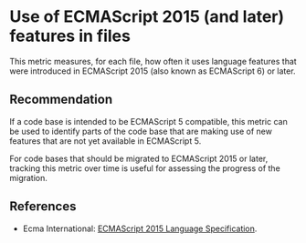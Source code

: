 # Use of ECMAScript 2015 (and later) features in files
This metric measures, for each file, how often it uses language features that were introduced in ECMAScript 2015 (also known as ECMAScript 6) or later.


## Recommendation
If a code base is intended to be ECMAScript 5 compatible, this metric can be used to identify parts of the code base that are making use of new features that are not yet available in ECMAScript 5.

For code bases that should be migrated to ECMAScript 2015 or later, tracking this metric over time is useful for assessing the progress of the migration.


## References
* Ecma International: [ECMAScript 2015 Language Specification](https://262.ecma-international.org/6.0/).
